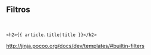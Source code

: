 ## Filtros

<br>

`<h2>{{ article.title|title }}</h2>`

http://jinja.pocoo.org/docs/dev/templates/#builtin-filters
